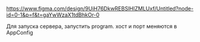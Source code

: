 https://www.figma.com/design/9UiH76DkwREBSlHIZMLUxf/Untitled?node-id=0-1&p=f&t=gaYwWzaX1tdBhkOr-0 

Для запуска сервера, запустить program. 
хост и порт меняются в AppConfig
